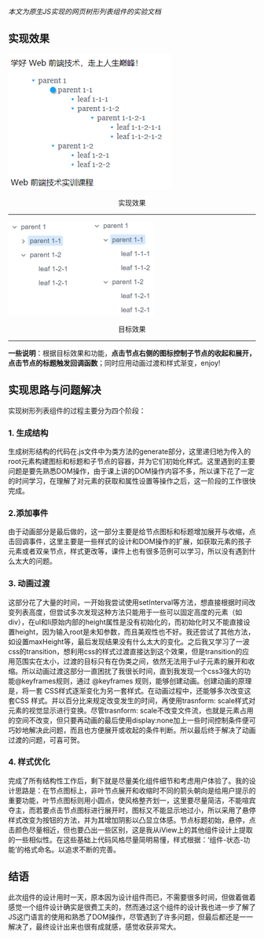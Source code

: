 *本文为原生JS实现的网页树形列表组件的实验文档*

 ## 实现效果

![img](前端小学期-前端组件设计/img1.png)

<center>实现效果</center>

---



![img](前端小学期-前端组件设计/img2.png)

<center>目标效果</center>

---

**一些说明**：根据目标效果和功能，**点击节点右侧的图标控制子节点的收起和展开，点击节点的标题触发回调函数**；同时应用动画过渡和样式渐变，enjoy!



## 实现思路与问题解决

实现树形列表组件的过程主要分为四个阶段：

### 1. 生成结构

生成树形结构的代码在.js文件中为类方法的generate部分，这里递归地为传入的root元素构建图标和标题和子节点的容器，并为它们初始化样式。这里遇到的主要问题是要先熟悉DOM操作，由于课上讲的DOM操作内容不多，所以课下花了一定的时间学习，在理解了对元素的获取和属性设置等操作之后，这一阶段的工作很快完成。



### 2.添加事件

由于动画部分是最后做的，这一部分主要是给节点图标和标题增加展开与收缩，点击回调事件，这里主要是一些样式的设计和DOM操作的扩展，如获取元素的孩子元素或者双亲节点，样式更改等，课件上也有很多范例可以学习，所以没有遇到什么太大的问题。



### 3. 动画过渡

这部分花了大量的时间，一开始我尝试使用setInterval等方法，想直接根据时间改变列表高度，但尝试多次发现这种方法只能用于一些可以固定高度的元素（如div），在ul和li原始内部的height属性是没有初始化的，而初始化时又不能直接设置height，因为输入root是未知参数，而且美观性也不好。我还尝试了其他方法，如设置maxHeight等，最后发现结果没有什么太大的变化。之后我又学习了一波css的transition，想利用css的样式过渡直接达到这个效果，但是transition的应用范围实在太小，过渡的目标只有在伪类之间，依然无法用于ul子元素的展开和收缩。所以动画过渡这部分一直困扰了我很长时间，直到我发现一个css3强大的功能@keyframes规则，通过 @keyframes 规则，能够创建动画。创建动画的原理是，将一套 CSS样式逐渐变化为另一套样式。在动画过程中，还能够多次改变这套CSS 样式。并以百分比来规定改变发生的时间，再使用trasnform: scale样式对元素的视觉显示进行变换。尽管trasnform: scale不改变文件流，也就是元素占用的空间不改变，但只要再动画的最后使用display:none加上一些时间控制条件便可巧妙地解决此问题，而且也方便展开或收起的条件判断。所以最后终于解决了动画过渡的问题，可喜可贺。



### 4. 样式优化

完成了所有结构性工作后，剩下就是尽量美化组件细节和考虑用户体验了。我的设计思路是：在节点图标上，非叶节点展开和收缩时不同的箭头朝向是给用户提示的重要功能，叶节点图标则用小圆点，使风格整齐划一，这里要尽量简洁，不能喧宾夺主，而若要点击节点图标进行展开时，图标又不能显示地过小，所以采用了悬停样式改变为按钮的方法，并为其增加阴影以凸显立体感。节点标题初始，悬停，点击颜色尽量相近，但也要凸出一些区别，这是我从iView上的其他组件设计上提取的一些相似性。在这些基础上代码风格尽量简明易懂，样式根据：‘组件-状态-功能’的格式命名。以追求不断的完善。



## 结语

此次组件的设计用时一天，原本因为设计组件而已，不需要很多时间，但做着做着感觉一个组件设计确实是很费工夫的，然而通过这个组件的设计我也进一步了解了JS这门语言的使用和熟悉了DOM操作，尽管遇到了许多问题，但最后都还是一一解决了，最终设计出来也很有成就感，感觉收获非常大。



